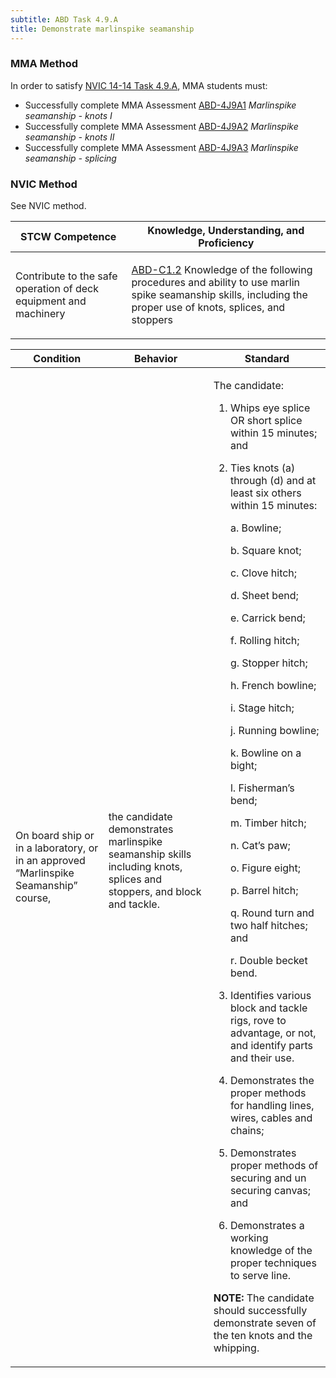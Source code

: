 ```yaml
---
subtitle: ABD Task 4.9.A 
title: Demonstrate marlinspike seamanship
---
```



### MMA Method

In order to satisfy  [NVIC 14-14  Task  4.9.A]({{site.baseurl}}/assets/images/nvic-14-14.pdf), MMA students must:

* Successfully complete MMA Assessment [ABD-4J9A1]({{site.baseurl}}/assessments/Deck/ABD-4J9A1) *Marlinspike seamanship - knots I*
* Successfully complete MMA Assessment [ABD-4J9A2]({{site.baseurl}}/assessments/Deck/ABD-4J9A2) *Marlinspike seamanship - knots II*
* Successfully complete MMA Assessment [ABD-4J9A3]({{site.baseurl}}/assessments/Deck/ABD-4J9A3) *Marlinspike seamanship - splicing*


### NVIC Method

<a onclick="togglevisibility('nvic_methods')" >See NVIC method.</a>

<div id='nvic_methods' class='hide'>

<table>
<thead>
<tr>
<th class='forty'> STCW Competence </th>
<th class='sixty'> Knowledge, Understanding, and Proficiency </th>
</tr>
</thead>




<tbody>
<tr><td markdown='1'>

Contribute to the safe operation of deck equipment and machinery

</td><td markdown='1'>

[ABD-C1.2](../../tables/25.html#ABD-C1.2) Knowledge of the following procedures and ability to use marlin spike seamanship skills, including the proper use of knots, splices, and stoppers

</td></tr>


</tbody>
</table>


<table>
<thead>
<tr><th class='twenty'>  Condition </th><th class='twenty'> Behavior </th><th  class='sixty'>Standard </th></tr>
</thead>
<tbody >



<tr><td markdown='1'>

On board ship or in a laboratory, or in an approved “Marlinspike Seamanship” course,

</td><td markdown='1'>

the candidate demonstrates marlinspike seamanship skills including knots, splices and stoppers, and block and tackle.

<br>

<div class="tooltip">
<span class="tooltiptext">
</span>
</div>


</td><td markdown='1'>

The candidate:

1. Whips eye splice OR short splice within 15 minutes; and
2. Ties knots (a) through (d) and at least six others within 15 minutes:

	a. Bowline;

	b. Square knot;

	c. Clove hitch;

	d. Sheet bend;

	e. Carrick bend;

	f. Rolling hitch;

	g. Stopper hitch;

	h. French bowline;

	i. Stage hitch;

	j. Running bowline;

	k. Bowline on a bight;

	l. Fisherman’s bend;

	m. Timber hitch;

	n. Cat’s paw;

	o. Figure eight;

	p. Barrel hitch;

	q. Round turn and two half hitches; and

	r. Double becket bend.

3. Identifies various block and tackle rigs, rove to advantage, or not, and identify parts and their use. 
4. Demonstrates the proper methods for handling lines, wires, cables and chains;
5. Demonstrates proper methods of securing and un securing canvas; and
6. Demonstrates a working knowledge of the proper techniques to serve line. 

**NOTE:** The candidate should successfully demonstrate seven of the ten knots and the whipping. 

</td></tr>
</tbody>
</table>
</div>
